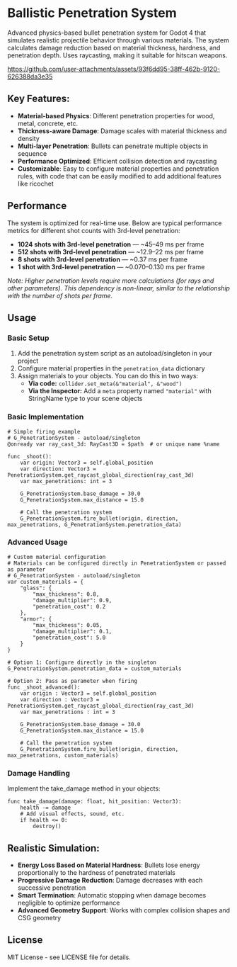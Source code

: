 # Ballistic Penetration System

Advanced physics-based bullet penetration system for Godot 4 that simulates realistic projectile behavior through various materials. The system calculates damage reduction based on material thickness, hardness, and penetration depth. Uses raycasting, making it suitable for hitscan weapons.



https://github.com/user-attachments/assets/93f6dd95-38ff-462b-9120-626388da3e35



## Key Features:
- **Material-based Physics**: Different penetration properties for wood, metal, concrete, etc.
- **Thickness-aware Damage**: Damage scales with material thickness and density
- **Multi-layer Penetration**: Bullets can penetrate multiple objects in sequence
- **Performance Optimized**: Efficient collision detection and raycasting
- **Customizable**: Easy to configure material properties and penetration rules, with code that can be easily modified to add additional features like ricochet

## Performance
The system is optimized for real-time use. Below are typical performance metrics for different shot counts with 3rd-level penetration:


* **1024 shots with 3rd-level penetration** — ~45–49 ms per frame
* **512 shots with 3rd-level penetration** — ~12.9–22 ms per frame
* **8 shots with 3rd-level penetration** — ~0.37 ms per frame
* **1 shot with 3rd-level penetration** — ~0.070–0.130 ms per frame

*Note: Higher penetration levels require more calculations (for rays and other parameters). This dependency is non-linear, similar to the relationship with the number of shots per frame.*

## Usage

### Basic Setup
1. Add the penetration system script as an autoload/singleton in your project
2. Configure material properties in the `penetration_data` dictionary
3. Assign materials to your objects. You can do this in two ways:
   - **Via code:** `collider.set_meta(&"material", &"wood")`
   - **Via the Inspector:** Add a `meta` property named `"material"` with StringName type to your scene objects

### Basic Implementation
```gdscript
# Simple firing example
# G_PenetrationSystem - autoload/singleton
@onready var ray_cast_3d: RayCast3D = $path  # or unique name %name

func _shoot():
    var origin: Vector3 = self.global_position
    var direction: Vector3 = PenetrationSystem.get_raycast_global_direction(ray_cast_3d)
    var max_penetrations: int = 3

    G_PenetrationSystem.base_damage = 30.0
    G_PenetrationSystem.max_distance = 15.0

    # Call the penetration system
    G_PenetrationSystem.fire_bullet(origin, direction, max_penetrations, G_PenetrationSystem.penetration_data)
```

### Advanced Usage
```gdscript
# Custom material configuration
# Materials can be configured directly in PenetrationSystem or passed as parameter
# G_PenetrationSystem - autoload/singleton
var custom_materials = {
    "glass": {
        "max_thickness": 0.8,
        "damage_multiplier": 0.9,
        "penetration_cost": 0.2
    },
    "armor": {
        "max_thickness": 0.05,
        "damage_multiplier": 0.1,
        "penetration_cost": 5.0
    }
}

# Option 1: Configure directly in the singleton
G_PenetrationSystem.penetration_data = custom_materials

# Option 2: Pass as parameter when firing
func _shoot_advanced():
    var origin : Vector3 = self.global_position
    var direction : Vector3 = PenetrationSystem.get_raycast_global_direction(ray_cast_3d)
    var max_penetrations : int = 3

    G_PenetrationSystem.base_damage = 30.0
    G_PenetrationSystem.max_distance = 15.0

    # Call the penetration system
    G_PenetrationSystem.fire_bullet(origin, direction, max_penetrations, custom_materials)
```

### Damage Handling
Implement the take_damage method in your objects:
```gdscript
func take_damage(damage: float, hit_position: Vector3):
    health -= damage
    # Add visual effects, sound, etc.
    if health <= 0:
        destroy()
```

## Realistic Simulation:
- **Energy Loss Based on Material Hardness**: Bullets lose energy proportionally to the hardness of penetrated materials
- **Progressive Damage Reduction**: Damage decreases with each successive penetration
- **Smart Termination**: Automatic stopping when damage becomes negligible to optimize performance
- **Advanced Geometry Support**: Works with complex collision shapes and CSG geometry
  
## License
MIT License - see LICENSE file for details.
